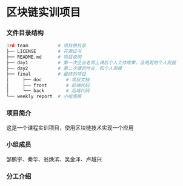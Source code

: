 # 区块链实训项目



### 文件目录结构

```python
3rd-team           # 项目根目录
├── LICENSE        # 开源证书
├── README.md      # 项目说明
├── day1           # 第一次企业老师上课后个人工作成果，及两周的个人周报
├── day2           # 第二次课后作业，和个人周报
├── final          # 最终的项目
│     ├── doc         # 项目文档
│     ├── front       # 前端代码
│     └── back        # 后端代码
└── weekly report  # 小组周报

```



### 项目简介

这是一个课程实训项目，使用区块链技术实现一个应用



### 小组成员

邹鹏宇、秦华、翁焕滨、吴金泽、卢越兴



### 分工介绍





